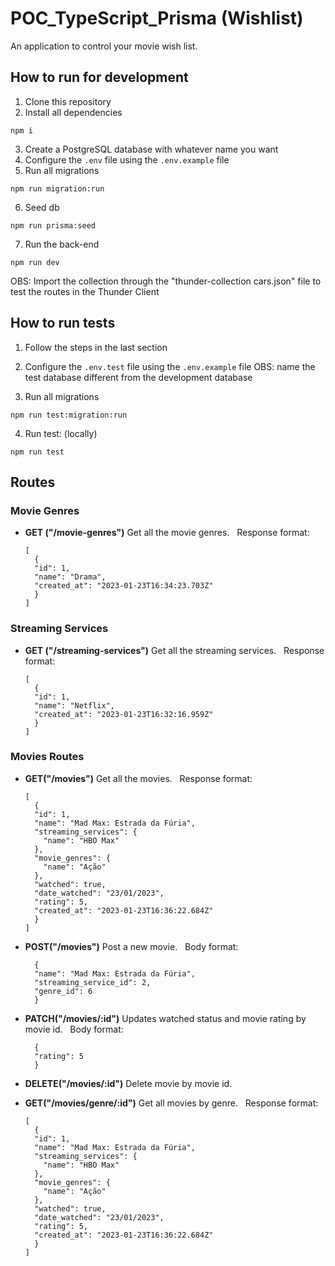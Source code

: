 # POC_TypeScript_Prisma (Wishlist)

An application to control your movie wish list.

## How to run for development

1. Clone this repository
2. Install all dependencies

```
npm i
```

3. Create a PostgreSQL database with whatever name you want
4. Configure the `.env` file using the `.env.example` file
5. Run all migrations

```
npm run migration:run
```

6. Seed db

```
npm run prisma:seed
```

7. Run the back-end

```
npm run dev
```

OBS: Import the collection through the "thunder-collection cars.json" file to test the routes in the Thunder Client

## How to run tests

1. Follow the steps in the last section

2. Configure the `.env.test` file using the `.env.example` file
   OBS: name the test database different from the development database

3. Run all migrations

```
npm run test:migration:run
```

4. Run test: (locally)

```
npm run test
```

## Routes

### Movie Genres

- **GET ("/movie-genres")**
  Get all the movie genres.
  &nbsp;
  Response format:

  ```
  [
    {
    "id": 1,
    "name": "Drama",
    "created_at": "2023-01-23T16:34:23.703Z"
    }
  ]
  ```

### Streaming Services

- **GET ("/streaming-services")**
  Get all the streaming services.
  &nbsp;
  Response format:

  ```
  [
    {
    "id": 1,
    "name": "Netflix",
    "created_at": "2023-01-23T16:32:16.959Z"
    }
  ]
  ```

### Movies Routes

- **GET("/movies")**
  Get all the movies.
  &nbsp;
  Response format:

  ```
  [
    {
    "id": 1,
    "name": "Mad Max: Estrada da Fúria",
    "streaming_services": {
      "name": "HBO Max"
    },
    "movie_genres": {
      "name": "Ação"
    },
    "watched": true,
    "date_watched": "23/01/2023",
    "rating": 5,
    "created_at": "2023-01-23T16:36:22.684Z"
    }
  ]
  ```

- **POST("/movies")**
  Post a new movie.
  &nbsp;
  Body format:

  ```
    {
    "name": "Mad Max: Estrada da Fúria",
    "streaming_service_id": 2,
    "genre_id": 6
    }
  ```

- **PATCH("/movies/:id")**
  Updates watched status and movie rating by movie id.
  &nbsp;
  Body format:

  ```
    {
    "rating": 5
    }
  ```

- **DELETE("/movies/:id")**
  Delete movie by movie id.
  &nbsp;

- **GET("/movies/genre/:id")**
  Get all movies by genre.
  &nbsp;
  Response format:

  ```
  [
    {
    "id": 1,
    "name": "Mad Max: Estrada da Fúria",
    "streaming_services": {
      "name": "HBO Max"
    },
    "movie_genres": {
      "name": "Ação"
    },
    "watched": true,
    "date_watched": "23/01/2023",
    "rating": 5,
    "created_at": "2023-01-23T16:36:22.684Z"
    }
  ]
  ```
